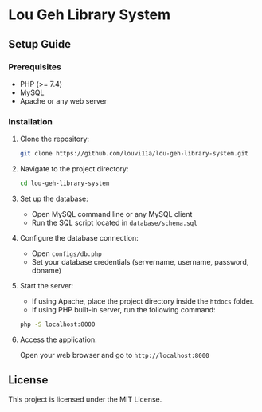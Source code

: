 # Lou Geh Library System

## Setup Guide

### Prerequisites

- PHP (>= 7.4)
- MySQL
- Apache or any web server

### Installation

1. Clone the repository:

    ```bash
    git clone https://github.com/louvi11a/lou-geh-library-system.git
    ```

2. Navigate to the project directory:

    ```bash
    cd lou-geh-library-system
    ```

3. Set up the database:

    - Open MySQL command line or any MySQL client
    - Run the SQL script located in `database/schema.sql`

4. Configure the database connection:

    - Open `configs/db.php`
    - Set your database credentials (servername, username, password, dbname)

5. Start the server:

    - If using Apache, place the project directory inside the `htdocs` folder.
    - If using PHP built-in server, run the following command:

    ```bash
    php -S localhost:8000
    ```

6. Access the application:

    Open your web browser and go to `http://localhost:8000`


## License

This project is licensed under the MIT License.

